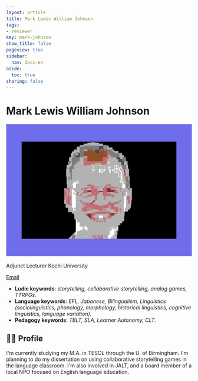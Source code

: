 ```yaml
---
layout: article
title: Mark Lewis William Johnson
tags:
- reviewer
key: mark-johnson
show_title: false
pageview: true
sidebar:
  nav: docs-en
aside:
  toc: true
sharing: false
---
```


# Mark Lewis William Johnson

<div class="card">
  <div class="card__image">
    <img class="image" src="/assets/images/mark-j.png"/>
  </div>
</div>

Adjunct Lecturer 
Kochi University

[Email](mailto:mark.mrwizard@gmail.com)

- **Ludic keywords**: *storytelling, collaborative storytelling, analog games, TTRPGs.*
- **Language keywords**: *EFL, Japanese, Bilingualism, Linguistics (sociolinguistics, phonology, morphology, historical linguistics, cognitive linguistics, language variation).*
- **Pedagogy keywords**: *TBLT, SLA, Learner Autonomy, CLT.*

<!--more-->

## 👨‍🏫 Profile

I'm currently studying my M.A. in TESOL through the U. of Birmingham. I'm planning to do my dissertation on using collaborative storytelling games in the language classroom. I'm also involved in JALT, and a board member of a local NPO focused on English language education.
